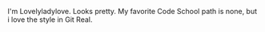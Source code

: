 I'm Lovelyladylove.
Looks pretty. My favorite Code School path is none, but i love the style in Git Real.
